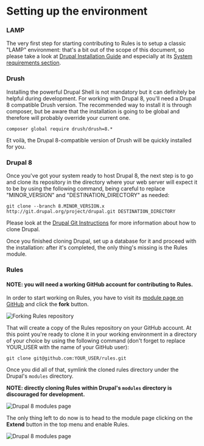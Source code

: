 # Setting up the environment

### LAMP

The very first step for starting contributing to Rules is to setup a classic
"LAMP" environment: that's a bit out of the scope of this document, so please
take a look at [Drupal Installation Guide](https://drupal.org/documentation/install)
and especially at its [System requirements section](https://drupal.org/requirements).

### Drush

Installing the powerful Drupal Shell is not mandatory but it can definitely be helpful during development. For working with Drupal 8, you'll need a Drupal 8 compatible Drush version. The recommended way to install it is through composer, but be aware that the installation is going to be global and therefore will probably override your current one.

    composer global require drush/drush=8.*

Et voilà, the Drupal 8-compatible version of Drush will be quickly installed for you.

### Drupal 8

Once you've got your system ready to host Drupal 8, the next step is to go and
clone its repository in the directory where your web server will expect it to be
by using the following command, being careful to replace "MINOR_VERSION" and "DESTINATION_DIRECTORY" as needed:

    git clone --branch 8.MINOR_VERSION.x http://git.drupal.org/project/drupal.git DESTINATION_DIRECTORY

Please look at the [Drupal Git Instructions](https://drupal.org/project/drupal/git-instructions)
for more information about how to clone Drupal.

Once you finished cloning Drupal, set up a database for it and proceed with the
installation: after it's completed, the only thing's missing is the Rules
module.

### Rules

#### NOTE: you will need a working GitHub account for contributing to Rules.

In order to start working on Rules, you have to visit its
[module page on GitHub](https://github.com/fago/rules) and click the **fork**
button.

![Forking Rules repository](images/original-repository.jpg)

That will create a copy of the Rules repository on your GitHub account. At this
point you're ready to clone it in your working environment in a directory of your choice by using the following command (don't forget to replace YOUR_USER with
the name of your GitHub user):

    git clone git@github.com:YOUR_USER/rules.git

Once you did all of that, symlink the cloned rules directory under the Drupal's ``modules``
directory.

**NOTE: directly cloning Rules within Drupal's ``modules`` directory is discouraged for development.**

![Drupal 8 modules page](images/forked-repository.jpg)

The only thing left to do now is to head to the module page clicking on the
**Extend** button in the top menu and enable Rules.

![Drupal 8 modules page](images/enable-module.jpg)
